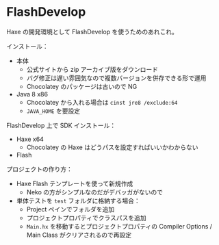 # FlashDevelop
Haxe の開発環境として FlashDevelop を使うためのあれこれ。

インストール：
- 本体
    - 公式サイトから zip アーカイブ版をダウンロード
    - バグ修正は遅い雰囲気なので複数バージョンを併存できる形で運用
    - Chocolatey のパッケージは古いので NG
- Java 8 x86
    - Chocolatey から入れる場合は `cinst jre8 /exclude:64`
    - `JAVA_HOME` を要設定

FlashDevelop 上で SDK インストール：
- Haxe x64
    - Chocolatey の Haxe はどうパスを設定すればいいかわからない
- Flash

プロジェクトの作り方：
- Haxe Flash テンプレートを使って新規作成
    - Neko の方がシンプルなのだがデバッガがないので
- 単体テストを `test` フォルダに格納する場合：
    - Project ペインでフォルダを追加
    - プロジェクトプロパティでクラスパスを追加
    - `Main.hx` を移動するとプロジェクトプロパティの Compiler Options / Main Class がクリアされるので再設定